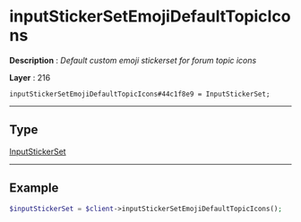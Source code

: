 # inputStickerSetEmojiDefaultTopicIcons

**Description** : *Default custom emoji stickerset for forum topic icons*

**Layer** : 216

```tl
inputStickerSetEmojiDefaultTopicIcons#44c1f8e9 = InputStickerSet;
```

---

## Type

[InputStickerSet](type/InputStickerSet)

---

## Example

```php
$inputStickerSet = $client->inputStickerSetEmojiDefaultTopicIcons();
```